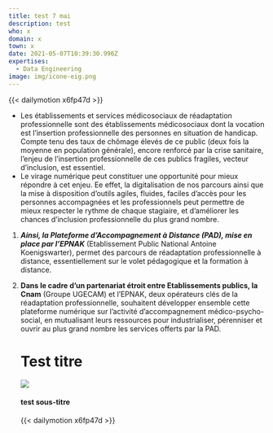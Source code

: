 ```yaml
---
title: test 7 mai
description: test
who: x
domain: x
town: x
date: 2021-05-07T10:39:30.996Z
expertises:
  - Data Engineering
image: img/icone-eig.png
---
```

{{< dailymotion x6fp47d >}}

* Les établissements et services médicosociaux de réadaptation professionnelle sont des établissements médicosociaux dont la vocation est l’insertion professionnelle des personnes en situation de handicap. Compte tenu des taux de chômage élevés de ce public (deux fois la moyenne en population générale), encore renforcé par la crise sanitaire, l’enjeu de l’insertion professionnelle de ces publics fragiles, vecteur d’inclusion, est essentiel.
* Le virage numérique peut constituer une opportunité pour mieux répondre à cet enjeu. Ee effet, la digitalisation de nos parcours ainsi que la mise à disposition d’outils agiles, fluides, faciles d’accès pour les personnes accompagnées et les professionnels peut permettre de mieux respecter le rythme de chaque stagiaire, et d’améliorer les chances d’inclusion professionnelle du plus grand nombre.

1. ***Ainsi, la Plateforme d’Accompagnement à Distance (PAD), mise en place par l’EPNAK*** (Etablissement Public National Antoine Koenigswarter), permet des parcours de réadaptation professionnelle à distance, essentiellement sur le volet pédagogique et la formation à distance.
2. **Dans le cadre d’un partenariat étroit entre Etablissements publics, la Cnam** (Groupe UGECAM) et l’EPNAK, deux opérateurs clés de la réadaptation professionnelle, souhaitent développer ensemble cette plateforme numérique sur l’activité d’accompagnement médico-psycho-social, en mutualisant leurs ressources pour industrialiser, pérenniser et ouvrir au plus grand nombre les services offerts par la PAD.

   # Test titre

   ![](img/eig_photo_-metatag-landing-page.jpg)

   #### test sous-titre

   {{< dailymotion x6fp47d >}}